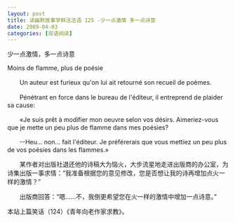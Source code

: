 ```yaml
---
layout: post
title: 读幽默故事学鲜活法语 125 -少一点激情 多一点诗意
date: 2009-04-03
categories: [双语阅读]  
---
```


少一点激情，多一点诗意

Moins de flamme, plus de poésie

　　Un auteur est furieux qu'on lui ait retourné son recueil de poèmes.

　　Pénétrant en force dans le bureau de l'éditeur, il entreprend de plaider sa cause:

　　«Je suis prêt à modifier mon oeuvre selon vos désirs. Aimeriez-vous que je mette un peu plus de flamme dans mes poésies?

　　--Heu... non... fait l'éditeur. Je préférerais que vous mettiez un peu plus de vos poésies dans les flammes.»



　　某作者对出版社退还他的诗稿大为恼火，大步流星地走进出版商的办公室，为诗集出版一事求情：“我准备根据您的意见修改，您是否想让我的诗再增加点火一样的激情？”

　　出版商回答：“嗯……不，我倒更希望您在火一样的激情中增加一点诗意。”



本站上篇笑话（124）《青年向老作家求教》。
